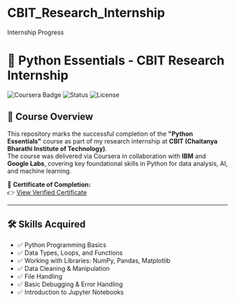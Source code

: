 # CBIT_Research_Internship

Internship Progress 

# 🧠 Python Essentials - CBIT Research Internship

![Coursera Badge](https://img.shields.io/badge/Coursera-Completed-blue)
![Status](https://img.shields.io/badge/Status-Completed-brightgreen)
![License](https://img.shields.io/badge/Skills-Python%2C%20Data%20Science%2C%20ML%20Ready-yellow)

## 📜 Course Overview

This repository marks the successful completion of the **"Python Essentials"** course as part of my research internship at **CBIT (Chaitanya Bharathi Institute of Technology)**.  
The course was delivered via Coursera in collaboration with **IBM** and **Google Labs**, covering key foundational skills in Python for data analysis, AI, and machine learning.

🔗 **Certificate of Completion:**  
👉 [View Verified Certificate](https://www.coursera.org/account/accomplishments/verify/IB9U2B9WXLOJ)

---

## 🛠️ Skills Acquired

- ✅ Python Programming Basics
- ✅ Data Types, Loops, and Functions
- ✅ Working with Libraries: NumPy, Pandas, Matplotlib
- ✅ Data Cleaning & Manipulation
- ✅ File Handling
- ✅ Basic Debugging & Error Handling
- ✅ Introduction to Jupyter Notebooks
